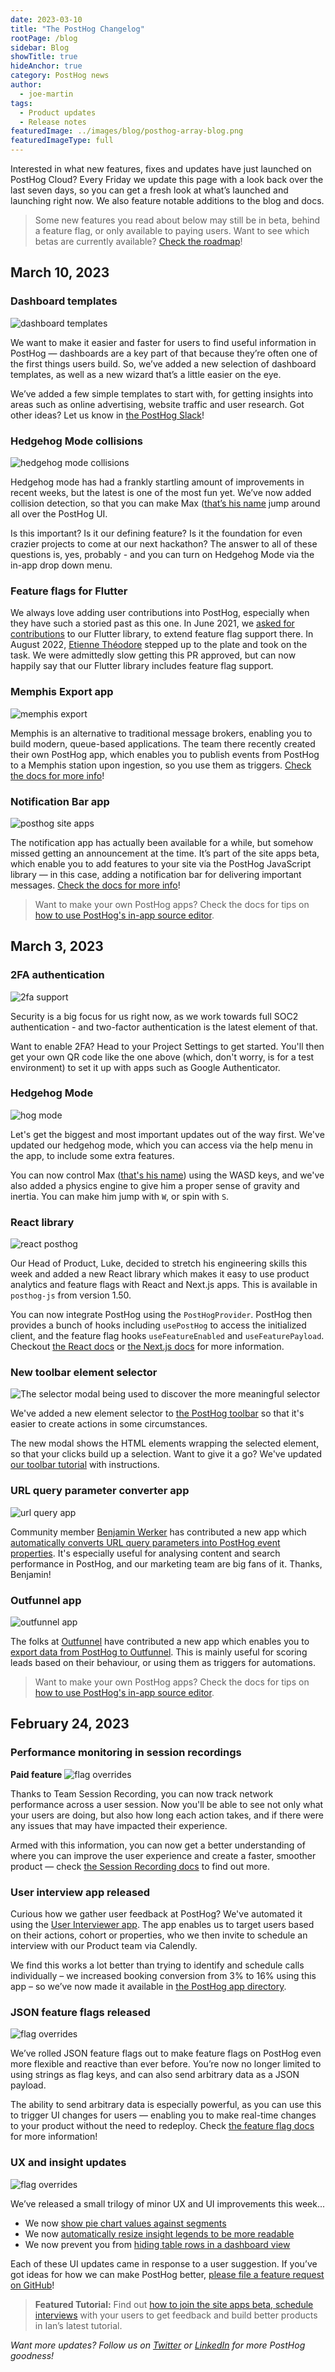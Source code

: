 ```yaml
---
date: 2023-03-10
title: "The PostHog Changelog"
rootPage: /blog
sidebar: Blog
showTitle: true
hideAnchor: true
category: PostHog news
author:
  - joe-martin
tags:
  - Product updates
  - Release notes
featuredImage: ../images/blog/posthog-array-blog.png
featuredImageType: full
---
```


Interested in what new features, fixes and updates have just launched on PostHog Cloud? Every Friday we update this page with a look back over the last seven days, so you can get a fresh look at what’s launched and launching right now. We also feature notable additions to the blog and docs. 

> Some new features you read about below may still be in beta, behind a feature flag, or only available to paying users. Want to see which betas are currently available? [Check the roadmap](/roadmap)!

## March 10, 2023 

### Dashboard templates
![dashboard templates](../images/blog/array/dashboard-template-wizard.png)

We want to make it easier and faster for users to find useful information in PostHog — dashboards are a key part of that because they’re often one of the first things users build. So, we’ve added a new selection of dashboard templates, as well as a new wizard that’s a little easier on the eye. 

We’ve added a few simple templates to start with, for getting insights into areas such as online advertising, website traffic and user research. Got other ideas? Let us know in [the PostHog Slack](/slack)!

### Hedgehog Mode collisions
![hedgehog mode collisions](../images/blog/array/when-hogs-collide.gif)

Hedgehog mode has had a frankly startling amount of improvements in recent weeks, but the latest is one of the most fun yet. We’ve now added collision detection, so that you can make Max ([that’s his name](/handbook/company/team) jump around all over the PostHog UI. 

Is this important? Is it our defining feature? Is it the foundation for even crazier projects to come at our next hackathon? The answer to all of these questions is, yes, probably - and you can turn on Hedgehog Mode via the in-app drop down menu. 

### Feature flags for Flutter
We always love adding user contributions into PostHog, especially when they have such a storied past as this one. In June 2021, we [asked for contributions](https://github.com/PostHog/posthog-flutter/issues/14) to our Flutter library, to extend feature flag support there. In August 2022, [Etienne Théodore](https://github.com/Kiruel) stepped up to the plate and took on the task. We were admittedly slow getting this PR approved, but can now happily say that our Flutter library includes feature flag support. 

### Memphis Export app
![memphis export](../images/blog/array/memphis-app.gif)

Memphis is an alternative to traditional message brokers, enabling you to build modern, queue-based applications. The team there recently created their own PostHog app, which enables you to publish events from PostHog to a Memphis station upon ingestion, so you use them as triggers. [Check the docs for more info](apps/memphis-exporter)!

### Notification Bar app
![posthog site apps](../images/blog/array/notification_bar.gif)

The notification app has actually been available for a while, but somehow missed getting an announcement at the time. It’s part of the site apps beta, which enable you to add features to your site via the PostHog JavaScript library — in this case, adding a notification bar for delivering important messages. [Check the docs for more info](apps/notification-bar)!

> Want to make your own PostHog apps? Check the docs for tips on [how to use PostHog's in-app source editor](/tutorials/build-your-own-posthog-app). 

## March 3, 2023

### 2FA authentication
![2fa support](../images/blog/array/2fa_posthog.png)

Security is a big focus for us right now, as we work towards full SOC2 authentication - and two-factor authentication is the latest element of that. 

Want to enable 2FA? Head to your Project Settings to get started. You'll then get your own QR code like the one above (which, don't worry, is for a test environment) to set it up with apps such as Google Authenticator. 

### Hedgehog Mode
![hog mode](../images/blog/array/hog_walk.gif)

Let's get the biggest and most important updates out of the way first. We've updated our hedgehog mode, which you can access via the help menu in the app, to include some extra features. 

You can now control Max ([that's his name](/handbook/company/team)) using the WASD keys, and we've also added a physics engine to give him a proper sense of gravity and inertia. You can make him jump with `W`, or spin with `S`. 

### React library
![react posthog](../images/blog/array/react_posthog.png)

Our Head of Product, Luke, decided to stretch his engineering skills this week and added a new React library which makes it easy to use product analytics and feature flags with React and Next.js apps. This is available in `posthog-js` from version 1.50.

You can now integrate PostHog using the `PostHogProvider`. PostHog then provides a bunch of hooks including `usePostHog` to access the initialized client, and the feature flag hooks `useFeatureEnabled` and `useFeaturePayload`. Checkout [the React docs](/docs/sdks/react) or [the Next.js docs](/docs/integrate/third-party/next-js) for more information.

### New toolbar element selector 
![The selector modal being used to discover the more meaningful selector](../images/tutorials/toolbar/toolbar-selector-edit.gif)

We've added a new element selector to [the PostHog toolbar](/manual/toolbar) so that it's easier to create actions in some circumstances. 

The new modal shows the HTML elements wrapping the selected element, so that your clicks build up a selection. Want to give it a go? We've updated [our toolbar tutorial](/tutorials/toolbar) with instructions.

### URL query parameter converter app
![url query app](../images/blog/array/query-url.gif)

Community member [Benjamin Werker](https://github.com/everald) has contributed a new app which [automatically converts URL query parameters into PostHog event properties](/apps/url-query). It's especially useful for analysing content and search performance in PostHog, and our marketing team are big fans of it. Thanks, Benjamin!

### Outfunnel app
![outfunnel app](../images/blog/array/outfunnel-app.gif)

The folks at [Outfunnel](https://outfunnel.com/) have contributed a new app which enables you to [export data from PostHog to Outfunnel](/apps/outfunnel-exporter). This is mainly useful for scoring leads based on their behaviour, or using them as triggers for automations. 

> Want to make your own PostHog apps? Check the docs for tips on [how to use PostHog's in-app source editor](/tutorials/build-your-own-posthog-app). 

## February 24, 2023

### Performance monitoring in session recordings
**Paid feature**
![flag overrides](../images/blog/array/perf_monitoring.gif)

Thanks to Team Session Recording, you can now track network performance across a user session. Now you'll be able to see not only what your users are doing, but also how long each action takes, and if there were any issues that may have impacted their experience. 

Armed with this information, you can now get a better understanding of where you can improve the user experience and create a faster, smoother product — check [the Session Recording docs](/manual/recordings) to find out more. 

### User interview app released

Curious how we gather user feedback at PostHog? We've automated it using the [User Interviewer app](/apps/user-interviews). The app enables us to target users based on their actions, cohort or properties, who we then invite to schedule an interview with our Product team via Calendly.

We find this works a lot better than trying to identify and schedule calls individually – we increased booking conversion from 3% to 16% using this app – so we’ve now made it available in [the PostHog app directory](/apps).

### JSON feature flags released
![flag overrides](../images/blog/array/json_flags.gif)

We’ve rolled JSON feature flags out to make feature flags on PostHog even more flexible and reactive than ever before. You’re now no longer limited to using strings as flag keys, and can also send arbitrary data as a JSON payload. 

The ability to send arbitrary data is especially powerful, as you can use this to trigger UI changes for users — enabling you to make real-time changes to your product without the need to redeploy. Check [the feature flag docs](/manual/feature-flags) for more information!

### UX and insight updates
![flag overrides](../images/blog/array/bubble_pie_chart.gif)

We’ve released a small trilogy of minor UX and UI improvements this week...

- We now [show pie chart values against segments](https://github.com/PostHog/posthog/pull/14216)
- We now [automatically resize insight legends to be more readable](https://github.com/PostHog/posthog/pull/14210)
- We now prevent you from [hiding table rows in a dashboard view](https://github.com/PostHog/posthog/pull/14209)

Each of these UI updates came in response to a user suggestion. If you’ve got ideas for how we can make PostHog better, [please file a feature request on GitHub](https://github.com/PostHog/posthog/issues/new/choose)!

> **Featured Tutorial:** Find out [how to join the site apps beta, schedule interviews](/tutorials/feedback-interviews-site-apps) with your users to get feedback and build better products in Ian’s latest tutorial. 

_Want more updates? Follow us on [Twitter](https://twitter.com/PostHog) or [LinkedIn](https://linkedin.com/company/posthog) for more PostHog goodness!_

<ArrayCTA />
